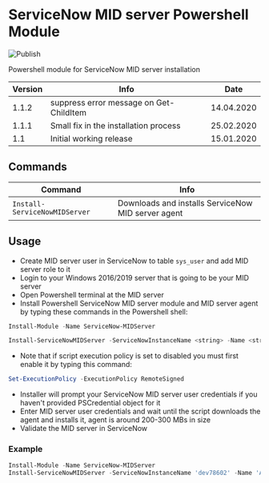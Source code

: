 # ServiceNow MID server Powershell Module

![Publish](https://github.com/Satak/servicenow-midserver-ps/workflows/Publish/badge.svg)

Powershell module for ServiceNow MID server installation

| Version | Info                    | Date       |
| ------- | ----------------------- | ---------- |
| 1.1.2   | suppress error message on Get-ChildItem | 14.04.2020 |
| 1.1.1   | Small fix in the installation process | 25.02.2020 |
| 1.1     | Initial working release | 15.01.2020 |

## Commands

| Command                       | Info                                               |
| ----------------------------- | -------------------------------------------------- |
| `Install-ServiceNowMIDServer` | Downloads and installs ServiceNow MID server agent |

## Usage

- Create MID server user in ServiceNow to table `sys_user` and add MID server role to it
- Login to your Windows 2016/2019 server that is going to be your MID server
- Open Powershell terminal at the MID server
- Install Powershell ServiceNow MID server module and MID server agent by typing these commands in the Powershell shell:

```Powershell
Install-Module -Name ServiceNow-MIDServer

Install-ServiceNowMIDServer -ServiceNowInstanceName <string> -Name <string> -Credential <PSCredential>
```

- Note that if script execution policy is set to disabled you must first enable it by typing this command:

```powershell
Set-ExecutionPolicy -ExecutionPolicy RemoteSigned
```

- Installer will prompt your ServiceNow MID server user credentials if you haven't provided PSCredential object for it
- Enter MID server user credentials and wait until the script downloads the agent and installs it, agent is around 200-300 MBs in size
- Validate the MID server in ServiceNow

### Example

```powershell
Install-Module -Name ServiceNow-MIDServer
Install-ServiceNowMIDServer -ServiceNowInstanceName 'dev78602' -Name 'AzureMIDServer' -Credential (Get-Credential)
```
